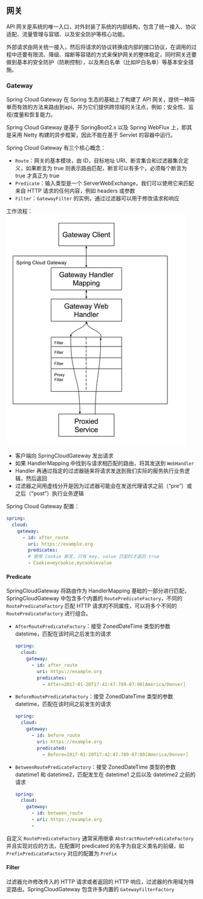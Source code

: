 ## 网关

API 网关是系统的唯一入口，对外封装了系统的内部结构，包含了统一接入、协议适配、流量管理与容错、以及安全防护等核心功能。

外部请求由网关统一接入，然后将请求的协议转换成内部的接口协议，在调用的过程中还要有限流、降级、熔断等容错的方式来保护网关的整体稳定，同时网关还要做到基本的安全防护（防刷控制），以及黑白名单（比如IP白名单）等基本安全措施。


### Gateway

Spring Cloud Gateway 在 Spring 生态的基础上了构建了 API 网关，提供一种简单而有效的方法来路由到api，并为它们提供跨领域的关注点，例如：安全性、监视/度量和恢复能力。

Spring Cloud Gateway 是基于 SpringBoot2.x 以及 Spring WebFlux 上，即其是采用 Netty 构建的异步框架，因此不能在基于 Servlet 的容器中运行。

Spring Cloud Gateway 有三个核心概念：
- `Route`：网关的基本模块，由 ID，目标地址 URI、断言集合和过滤器集合定义，如果断言为 true 则表示路由匹配，断言可以有多个，必须每个断言为 true 才真正为 true
- `Predicate`：输入类型是一个 ServerWebExchange，我们可以使用它来匹配来自 HTTP 请求的任何内容，例如 headers 或参数
- `Filter`：`GatewayFilter` 的实例，通过过滤器可以用于修改请求和响应

工作流程：
![Gateway 工作流程](../../resources/gateway.png)
- 客户端向 SpringCloudGateway 发出请求
- 如果 HandlerMapping 中找到与请求相匹配的路由，将其发送到 `WebHandler`
- Handler 再通过指定的过滤器链来将请求发送到我们实际的服务执行业务逻辑，然后返回
- 过滤器之间用虚线分开是因为过滤器可能会在发送代理请求之前（“pre”）或之后（“post”）执行业务逻辑

Spring Cloud Gateway 配置：
```yaml
spring:
  cloud:
    gateway:
      - id: after_route
        uri: https://example.org
        predicates:
        # 使用 Cookie 断言，只有 key, value 匹配时才返回 true
        - Cookie=mycookie,mycookievalue
```

#### Predicate
SpringCloudGateway 将路由作为 HandlerMapping 基础的一部分进行匹配，SpringCloudGateway 中包含多个内置的 `RoutePredicateFactory`，不同的 `RoutePredicateFactory` 匹配 HTTP 请求的不同属性，可以将多个不同的 `RoutePredicateFactory` 进行组合。
- `AfterRoutePredicateFactory`：接受 ZonedDateTime 类型的参数 datetime，匹配在该时间之后发生的请求
  ```yaml
  spring:
    cloud:
      gateway:
        - id: after_route
          uri: https://example.org
          predicates:
            - After=2017-01-20T17:42:47.789-07:00[America/Denver]
  ```
- `BeforeRoutePredicateFactory`：接受 ZonedDateTime 类型的参数 datetime，匹配在该时间之前发生的请求
  ```yaml
  spring:
    cloud:
      gateway:
        - id: before_route
          uri: https://example.org
          predicated:
            - Before=2017-01-20T17:42:47.789-07:00[America/Denver]
  ```
- `BetweenRoutePredicateFactory`：接受 ZonedDateTime 类型的参数 datetime1 和 datetime2，匹配发生在 datetime1 之后以及 datetime2 之前的请求
  ```yaml
  spring:
    cloud:
      gateway:
        - id: between_route
        - uri: https://example.org
        - 
  ```
  
自定义 `RoutePredicateFactory` 通常采用继承 `AbstractRoutePredicateFactory` 并且实现对应的方法，在配置时 predicated 的名字为自定义类名的前缀，如 `PrefixPredicateFactory` 对应的配置为 `Prefix`

#### Filter

过滤器允许修改传入的 HTTP 请求或者返回的 HTTP 响应，过滤器的作用域为特定路由。SpringCloudGateway 包含许多内置的 `GatewayFilterFactory`
